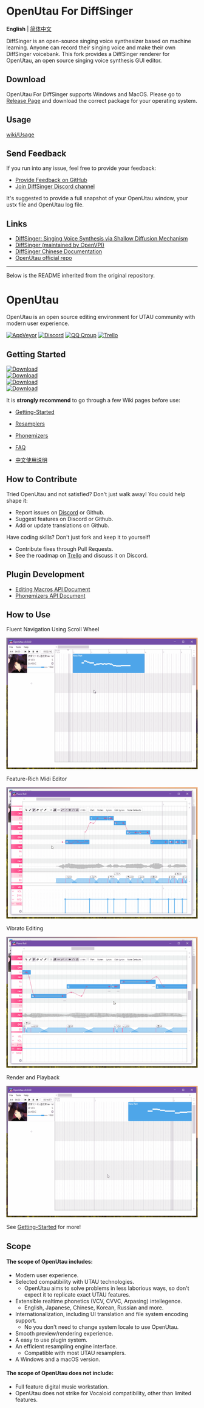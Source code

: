 # OpenUtau For DiffSinger
**English** | [简体中文](README_zh.md)

DiffSinger is an open-source singing voice synthesizer based on machine learning. Anyone can record their singing voice and make their own DiffSinger voicebank. This fork provides a DiffSinger renderer for OpenUtau, an open source singing voice synthesis GUI editor.

## Download
OpenUtau For DiffSinger supports Windows and MacOS. Please go to [Release Page](https://github.com/xunmengshe/OpenUtau/releases) and download the correct package for your operating system.

## Usage
[wiki/Usage](https://github.com/xunmengshe/OpenUtau/wiki/Usage)

## Send Feedback
If you run into any issue, feel free to provide your feedback:
- [Provide Feedback on GitHub](https://github.com/xunmengshe/OpenUtau/issues/new?assignees=&labels=&template=bug-report.yml)
- [Join DiffSinger Discord channel](https://discord.gg/JtKYyZgmGt)

It's suggested to provide a full snapshot of your OpenUtau window, your ustx file and OpenUtau log file.

## Links
- [DiffSinger: Singing Voice Synthesis via Shallow Diffusion Mechanism](https://arxiv.org/abs/2105.02446)
- [DiffSinger (maintained by OpenVPI)](https://github.com/openvpi/DiffSinger)
- [DiffSinger Chinese Documentation](https://www.yuque.com/openvpi/tutorial)
- [OpenUtau official repo](https://github.com/stakira/OpenUtau)

---

Below is the README inherited from the original repository.

# OpenUtau

OpenUtau is an open source editing environment for UTAU community with modern user experience.

[![AppVeyor](https://img.shields.io/appveyor/build/stakira/OpenUtau?style=for-the-badge&label=appveyor&logo=appveyor)](https://ci.appveyor.com/project/stakira/openutau)
[![Discord](https://img.shields.io/discord/551606189386104834?style=for-the-badge&label=discord&logo=discord&logoColor=ffffff&color=7389D8&labelColor=6A7EC2)](https://discord.gg/UfpMnqMmEM)
[![QQ Qroup](https://img.shields.io/badge/QQ-485658015-blue?style=for-the-badge)](https://qm.qq.com/cgi-bin/qm/qr?k=8EtEpehB1a-nfTNAnngTVqX3o9xoIxmT&jump_from=webapi)
[![Trello](https://img.shields.io/badge/trello-go-blue?style=for-the-badge&logo=trello)](https://trello.com/b/93ANoCIV/openutau)

## Getting Started

[![Download](https://img.shields.io/static/v1?style=for-the-badge&logo=github&label=download&message=windows-x64&labelColor=FF347C&color=4ea6ea)](https://github.com/stakira/OpenUtau/releases/latest/download/OpenUtau-win-x64.zip)</br>
[![Download](https://img.shields.io/static/v1?style=for-the-badge&logo=github&label=download&message=windows-x86&labelColor=FF347C&color=4ea6ea)](https://github.com/stakira/OpenUtau/releases/latest/download/OpenUtau-win-x86.zip)</br>
[![Download](https://img.shields.io/static/v1?style=for-the-badge&logo=github&label=download&message=macos-x64&labelColor=FF347C&color=4ea6ea)](https://github.com/stakira/OpenUtau/releases/latest/download/OpenUtau-osx-x64.dmg)</br>
[![Download](https://img.shields.io/static/v1?style=for-the-badge&logo=github&label=download&message=linux-x64&labelColor=FF347C&color=4ea6ea)](https://github.com/stakira/OpenUtau/releases/latest/download/OpenUtau-linux-x64.tar.gz)

It is **strongly recommend** to go through a few Wiki pages before use:
- [Getting-Started](https://github.com/stakira/OpenUtau/wiki/Getting-Started)
- [Resamplers](https://github.com/stakira/OpenUtau/wiki/Resamplers-and-Wavtools)
- [Phonemizers](https://github.com/stakira/OpenUtau/wiki/Phonemizers)
- [FAQ](https://github.com/stakira/OpenUtau/wiki/FAQ)

- [中文使用说明](https://opensynth.miraheze.org/wiki/OpenUTAU/%E4%BD%BF%E7%94%A8%E6%96%B9%E6%B3%95)

## How to Contribute

Tried OpenUtau and not satisfied? Don't just walk away! You could help shape it:
- Report issues on [Discord](https://discord.gg/UfpMnqMmEM) or Github.
- Suggest features on Discord or Github.
- Add or update translations on Github.

Have coding skills? Don't just fork and keep it to yourself!
- Contribute fixes through Pull Requests.
- See the roadmap on [Trello](https://trello.com/b/93ANoCIV/openutau) and discuss it on Discord.

## Plugin Development

- [Editing Macros API Document](OpenUtau.Core/Editing/README.md)
- [Phonemizers API Document](OpenUtau.Core/Api/README.md)

## How to Use

Fluent Navigation Using Scroll Wheel

![Editor](Misc/GIFs/editor.gif)

Feature-Rich Midi Editor

![Editor](Misc/GIFs/editor2.gif)

Vibrato Editing

![Vibrato](Misc/GIFs/vibrato.gif)

Render and Playback

![Playback](Misc/GIFs/playback.gif)

See [Getting-Started](https://github.com/stakira/OpenUtau/wiki/Getting-Started) for more!

## Scope
#### The scope of OpenUtau includes:
- Modern user experience.
- Selected compatibility with UTAU technologies.
  - OpenUtau aims to solve problems in less laborious ways, so don't expect it to replicate exact UTAU features.
- Extensible realtime phonetics (VCV, CVVC, Arpasing) intellegence.
  - English, Japanese, Chinese, Korean, Russian and more.
- Internationalization, including UI translation and file system encoding support.
  - No you don't need to change system locale to use OpenUtau.
- Smooth preview/rendering experience.
- A easy to use plugin system.
- An efficient resampling engine interface.
  - Compatible with most UTAU resamplers.
- A Windows and a macOS version.

#### The scope of OpenUtau does not include:
- Full feature digital music workstation.
- OpenUtau does not strike for Vocaloid compatibility, other than limited features.
